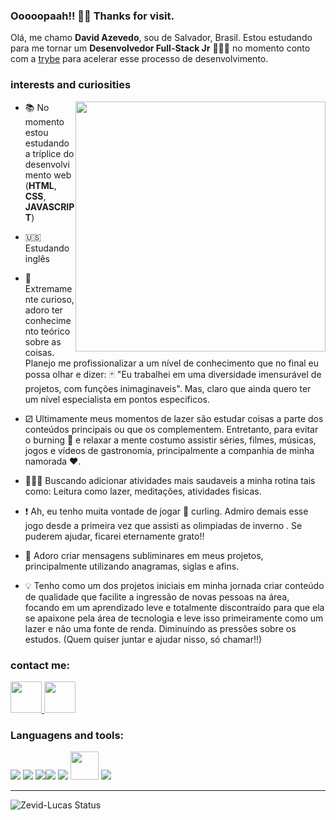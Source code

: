 ### Ooooopaah!!  🖖🏻 Thanks for visit.

Olá, me chamo **David Azevedo**, sou de Salvador, Brasil. Estou estudando para me tornar um **Desenvolvedor Full-Stack Jr** 👨🏻‍💻 no momento conto com a [trybe](https://www.betrybe.com/) para acelerar esse processo de desenvolvimento.

### interests and curiosities

<img style="float:right; width:400px;" src="https://cdn.dribbble.com/users/2131993/screenshots/4948736/thoughtworks-gif_dribbble.gif" >

- 📚 No momento estou estudando a tríplice do desenvolvimento web (**HTML**, **CSS**, **JAVASCRIPT**) 

- 🇺🇸 Estudando inglês

- 💭 Extremamente curioso, adoro ter conhecimento teórico sobre as coisas. Planejo me profissionalizar a um nível de conhecimento que no final eu possa olhar e dizer: 🃏 "Eu trabalhei em uma diversidade imensurável de projetos, com funções inimaginaveis". Mas, claro que ainda quero ter um nível especialista em pontos especificos. 

-  ⚂ Ultimamente meus momentos de lazer são estudar coisas a parte dos conteúdos principais ou que os complementem. Entretanto, para evitar o burning 🤯 e relaxar a mente costumo assistir séries, filmes, músicas, jogos e  vídeos de gastronomia, principalmente a companhia de minha namorada ❤️.

- 🧘🏻‍♂️ Buscando adicionar atividades mais saudaveis a minha rotina tais como: Leitura como lazer, meditações, atividades fisicas.

- ❗️ Ah, eu tenho muita vontade de jogar 🥌 curling. Admiro demais esse jogo desde a primeira vez que assisti as olimpiadas de inverno . Se puderem ajudar, ficarei eternamente grato!!

- 🔎 Adoro criar mensagens subliminares em meus projetos, principalmente utilizando anagramas, siglas e afins.

- 💡 Tenho como um dos projetos iniciais em minha jornada criar conteúdo de qualidade que facilite a ingressão de novas pessoas na área, focando em um aprendizado leve e totalmente discontraído para que ela se apaixone pela área de tecnologia e leve isso primeiramente como um lazer e não uma fonte de renda. Diminuíndo as pressões sobre os estudos. (Quem quiser juntar e ajudar nisso, só chamar!!)

### contact me: 

 <a  target="_blank" href="https://www.linkedin.com/in/dl-azevedo/">
    <img height="50px" width="50px" src="https://img.icons8.com/nolan/64/linkedin.png"/ style="max-width=100%">
 </a>
 <a  target="_blank" href="mailto:zevid.dev@outlook.com" >
    <img height="50px" width="50px" src="https://img.icons8.com/nolan/64/email.png"/ style="max-width=100%" style="margin-rigth=300px">
 </a>
 
 
 ### Languagens and tools: 
 
 <img src="https://img.icons8.com/nolan/50/github.png"/> <img src="https://img.icons8.com/color/50/000000/git.png"/>  <img src="https://img.icons8.com/nolan/50/html-5.png"/><img src="https://img.icons8.com/dusk/50/000000/css3.png"/> <img src="https://img.icons8.com/nolan/50/linux--v2.png"/> <img height="45px" width="45px" src="https://cdn.icon-icons.com/icons2/2429/PNG/512/figma_logo_icon_147289.png"/> <img src="https://img.icons8.com/nolan/50/console.png"/>
 
  ---



![Zevid-Lucas Status](https://github-readme-stats.vercel.app/api?username=Zevid-Lucas&show_icons=true&theme=tokyonight)


